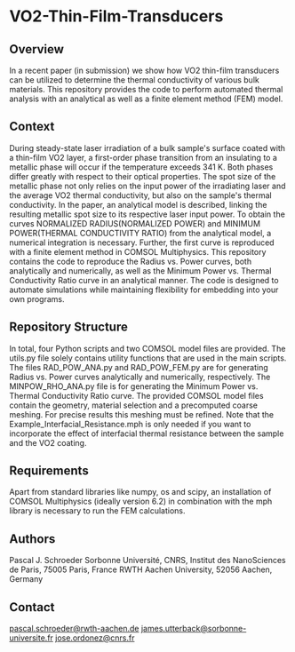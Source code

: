 # VO2-Thin-Film-Transducers

## Overview
In a recent paper (in submission) we show how VO2 thin-film transducers can be utilized to determine the thermal conductivity of various bulk materials. This repository provides the code to perform automated thermal analysis with an analytical as well as a finite element method (FEM) model.

## Context
During steady-state laser irradiation of a bulk sample's surface coated with a thin-film VO2 layer, a first-order phase transition from an insulating to a metallic phase will occur if the temperature exceeds 341 K. Both phases differ greatly with respect to their optical properties. The spot size of the metallic phase not only relies on the input power of the irradiating laser and the average VO2 thermal conductivity, but also on the sample's thermal conductivity. In the paper, an analytical model is described, linking the resulting metallic spot size to its respective laser input power. To obtain the curves NORMALIZED RADIUS(NORMALIZED POWER) and MINIMUM POWER(THERMAL CONDUCTIVITY RATIO) from the analytical model, a numerical integration is necessary. Further, the first curve is reproduced with a finite element method in COMSOL Multiphysics. This repository contains the code to reproduce the Radius vs. Power curves, both analytically and numerically, as well as the Minimum Power vs. Thermal Conductivity Ratio curve in an analytical manner. The code is designed to automate simulations while maintaining flexibility for embedding into your own programs. 

## Repository Structure
In total, four Python scripts and two COMSOL model files are provided. The utils.py file solely contains utility functions that are used in the main scripts. The files RAD_POW_ANA.py and RAD_POW_FEM.py are for generating Radius vs. Power curves analytically and numerically, respectively. The MINPOW_RHO_ANA.py file is for generating the Minimum Power vs. Thermal Conductivity Ratio curve. The provided COMSOL model files contain the geometry, material selection and a precomputed coarse meshing. For precise results this meshing must be refined. Note that the Example_Interfacial_Resistance.mph is only needed if you want to incorporate the effect of interfacial thermal resistance between the sample and the VO2 coating. 

## Requirements
Apart from standard libraries like numpy, os and scipy, an installation of COMSOL Multiphysics (ideally version 6.2) in combination with the mph library is necessary to run the FEM calculations.

## Authors
Pascal J. Schroeder
Sorbonne Université, CNRS, Institut des NanoSciences de Paris, 75005 Paris, France
RWTH Aachen University, 52056 Aachen, Germany

## Contact
pascal.schroeder@rwth-aachen.de
james.utterback@sorbonne-universite.fr
jose.ordonez@cnrs.fr



